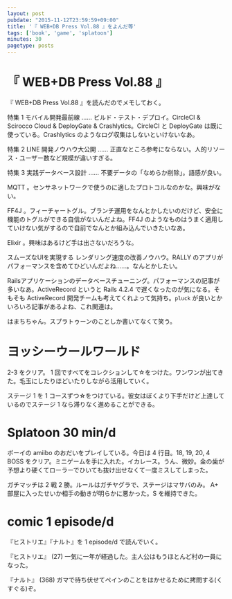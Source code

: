 ```yaml
---
layout: post
pubdate: "2015-11-12T23:59:59+09:00"
title: '『 WEB+DB Press Vol.88 』をよんだ等'
tags: ['book', 'game', 'splatoon']
minutes: 30
pagetype: posts
---
```

# 『 WEB+DB Press Vol.88 』

『 WEB+DB Press Vol.88 』を読んだのでメモしておく。

特集 1 モバイル開発最前線 …… ビルド・テスト・デプロイ。CircleCI & Scirocco Cloud & DeployGate & Crashlytics。CircleCI と DeployGate は既に使っている。Crashlytics のようなログ収集はしないといけないなあ。

特集 2 LINE 開発ノウハウ大公開 …… 正直なところ参考にならない。人的リソース・ユーザー数など規模が違いすぎる。

特集 3  実践データベース設計 …… 不要データの「なめらか削除」。語感が良い。

MQTT 。センサネットワークで使うのに適したプロトコルなのかな。興味がない。

FF4J 。フィーチャートグル。ブランチ運用をなんとかしたいのだけど、安全に機能のトグルができる自信がないんだよね。FF4J のようなものはうまく適用していけない気がするので自前でなんとか組み込んでいきたいなあ。

Elixir 。興味はあるけど手は出さないだろうな。

スムーズなUIを実現する レンダリング速度の改善ノウハウ。RALLY のアプリがパフォーマンスを含めてひどいんだよね……。なんとかしたい。

Railsアプリケーションのデータベースチューニング。パフォーマンスの記事が多いなあ。ActiveRecord というと Rails 4.2.4 で遅くなったのが気になる。そもそも ActiveRecord 開発チームも考えてくれよって気持ち。`pluck` が良いとかいろいろ記事があるよね、これ関連は。

はまちちゃん。スプラトゥーンのことしか書いてなくて笑う。

# ヨッシーウールワールド

2-3 をクリア。 1 回ですべてをコレクションして☆をつけた。ワンワンが出てきた。毛玉にしたりほどいたりしながら活用していく。

ステージ 1 を 1 コースずつ☆をつけている。彼女はぼくより下手だけど上達しているのでステージ 1 なら滞りなく進めることができる。

# Splatoon 30 min/d

ボーイの amiibo のおだいをプレイしている。今日は 4 行目。18, 19, 20, 4 BOSS をクリア。ミニゲームを手に入れた。イカレース。うん、微妙。金の歯が予想より硬くてローラーでひいても抜け出せなくて一度ミスしてしまった。

ガチマッチは 2 戦 2 勝。ルールはガチヤグラで、ステージはマサバのみ。 A+ 部屋に入ったせいか相手の動きが明らかに悪かった。S を維持できた。

# comic 1 episode/d

『ヒストリエ』『ナルト』を 1 episode/d で読んでいく。

『ヒストリエ』 (27) 一気に一年が経過した。主人公はもうほとんど村の一員になった。

『ナルト』 (368) ガマで待ち伏せてペインのことをはかせるために拷問する(くすぐる)ぞ。
